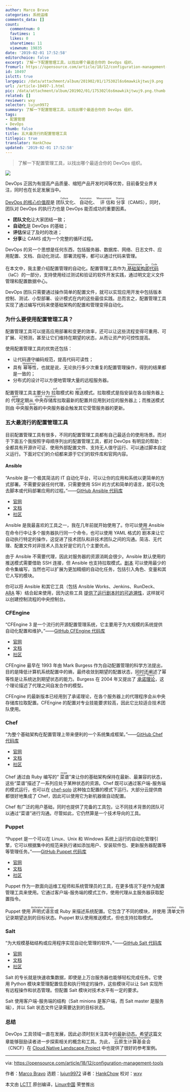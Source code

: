 ```yaml
---
author: Marco Bravo
categories: 系统运维
comments_data: []
count:
  commentnum: 0
  favtimes: 1
  likes: 0
  sharetimes: 11
  viewnum: 19835
date: '2019-02-01 17:52:58'
editorchoice: false
excerpt: 了解一下配置管理工具，以找出哪个最适合你的 DevOps 组织。
fromurl: https://opensource.com/article/18/12/configuration-management-tools
id: 10497
islctt: true
largepic: /data/attachment/album/201902/01/175302l6s6mawkikjtwuj9.png
url: /article-10497-1.html
pic: /data/attachment/album/201902/01/175302l6s6mawkikjtwuj9.png.thumb.jpg
related: []
reviewer: wxy
selector: lujun9972
summary: 了解一下配置管理工具，以找出哪个最适合你的 DevOps 组织。
tags:
- 配置管理
- DevOps
thumb: false
title: 五大最流行的配置管理工具
titlepic: true
translator: HankChow
updated: '2019-02-01 17:52:58'
---
```



> 
> 了解一下配置管理工具，以找出哪个最适合你的 DevOps 组织。
> 
> 
> 


![](/data/attachment/album/201902/01/175302l6s6mawkikjtwuj9.png)


DevOps 正因为有提高产品质量、缩短产品开发时间等优势，目前备受业界关注，同时也在长足发展当中。


[DevOps 的核心价值观](https://www.oreilly.com/learning/why-use-terraform)是<ruby> 团队文化 <rt>  Culture </rt></ruby>、<ruby> 自动化 <rt>  Automation </rt></ruby>、<ruby> 评估 <rt>  Measurement </rt></ruby>和<ruby> 分享 <rt>  Sharing </rt></ruby>（CAMS），同时，团队对 DevOps 的执行力也是 DevOps 能否成功的重要因素。


* **团队文化**让大家团结一致；
* **自动化**是 DevOps 的基础；
* **评估**保证了及时的改进；
* **分享**让 CAMS 成为一个完整的循环过程。


DevOps 的另一个思想是任何东西，包括服务器、数据库、网络、日志文件、应用配置、文档、自动化测试、部署流程等，都可以通过代码来管理。


在本文中，我主要介绍配置管理的自动化。配置管理工具作为[<ruby> 基础架构即代码 <rt>  Infrastructure as Code </rt></ruby>](https://www.oreilly.com/library/view/infrastructure-as-code/9781491924334/ch04.html)（IaC）的一部分，支持使用经过测试和验证的软件开发实践，通过明文定义文件管理和配置数据中心。


DevOps 团队只需要通过操作简单的配置文件，就可以实现应用开发中包括版本控制、测试、小型部署、设计模式在内的这些最佳实践。总而言之，配置管理工具实现了通过编写代码来使基础架构的配置和管理变得自动化。


### 为什么要使用配置管理工具？


配置管理工具可以提高应用部署和变更的效率，还可以让这些流程变得可重用、可扩展、可预测，甚至让它们维持在期望的状态，从而让资产的可控性提高。


使用配置管理工具的优势还包括：


* 让代码遵守编码规范，提高代码可读性；
* 具有<ruby> 幂等性 <rt>  Idempotency </rt></ruby>，也就是说，无论执行多少次重复的配置管理操作，得到的结果都是一致的；
* 分布式的设计可以方便地管理大量的远程服务器。


配置管理工具主要分为<ruby> 拉取 <rt>  pull </rt></ruby>模式和<ruby> 推送 <rt>  push </rt></ruby>模式。拉取模式是指安装在各台服务器上的<ruby> 代理 <rt>  agent </rt></ruby>定期从<ruby> 中央存储库 <rt>  central repository </rt></ruby>拉取最新的配置并应用到对应的服务器上；而推送模式则由<ruby> 中央服务器 <rt>  central server </rt></ruby>的中央服务器会触发其它受管服务器的更新。


### 五大最流行的配置管理工具


目前配置管理工具有很多，不同的配置管理工具都有自己最适合的使用场景。而对于下面五个我按照字母顺序列出的配置管理工具，都对 DevOps 有明显的帮助：全都具有开源许可证、使用外部配置文件、支持无人值守运行、可以通过脚本自定义运行。下面对它们的介绍都来源于它们的软件库和官网内容。


#### Ansible


“Ansible 是一个极其简洁的 IT 自动化平台，可以让你的应用和系统以更简单的方式部署。不需要安装任何代理，只需要使用 SSH 的方式和简单的语言，就可以免去脚本或代码部署应用的过程。”——[GitHub Ansible 代码库](https://github.com/ansible/ansible)


* [官网](https://www.ansible.com/)
* [文档](https://docs.ansible.com/ansible/)
* [社区](https://www.ansible.com/community)


Ansible 是我最喜欢的工具之一，我在几年前就开始使用了。你可以使用 Ansible 在命令行中让多个服务器执行同一个命令，也可以使用 YAML 格式的<ruby> 剧本 <rt>  playbook </rt></ruby>来让它自动执行特定的操作，这促进了技术团队和非技术团队之间的沟通。简洁、无代理、配置文件对非技术人员友好是它的几个主要优点。


由于 Ansible 不需要代理，因此对服务器的资源消耗会很少。Ansible 默认使用的推送模式需要借助 SSH 连接，但 Ansible 也支持拉取模式。[剧本](https://opensource.com/article/18/8/ansible-playbooks-you-should-try) 可以使用最少的命令集编写，当然也可以扩展为更加精细的自动化任务，包括引入角色、变量和其它人写的模块。


你可以将 Ansible 和其它工具（包括 Ansible Works、Jenkins、RunDeck、[ARA](https://github.com/openstack/ara) 等）结合起来使用，因为这些工具 [提供了运行剧本时的可追溯性](https://opensource.com/article/18/5/analyzing-ansible-runs-using-ara)，这样就可以创建控制流程的中央控制台。


### CFEngine


“CFEngine 3 是一个流行的开源配置管理系统，它主要用于为大规模的系统提供自动化配置和维护。”——[GitHub CFEngine 代码库](https://github.com/cfengine/core)


* [官网](https://cfengine.com/)
* [文档](https://docs.cfengine.com/docs/3.12/)
* [社区](https://cfengine.com/community/)


CFEngine 最早在 1993 年由 Mark Burgess 作为自动配置管理的科学方法提出，目的是降低计算机系统配置中的熵，最终收敛到期望的配置状态，同时还阐述了幂等性是让系统达到期望状态的能力。Burgess 在 2004 年又提出了<ruby> <a href="https://en.wikipedia.org/wiki/Promise_theory">  承诺理论 </a> <rt>  Promise Theory </rt></ruby>，这个理论描述了代理之间自发合作的模型。


CFEngine 的最新版本已经用到了承诺理论，在各个服务器上的代理程序会从中央存储库拉取配置。CFEngine 的配置对专业技能要求较高，因此它比较适合技术团队使用。


### Chef


“为整个基础架构在配置管理上带来便利的一个系统集成框架。”——[GitHub Chef 代码库](https://github.com/chef/chef)


* [官网](http://www.chef.io/chef/)
* [文档](https://docs.chef.io/)
* [社区](https://www.chef.io/community/)


Chef 通过由 Ruby 编写的“<ruby> 菜谱 <rt>  recipe </rt></ruby>”来让你的基础架构保持在最新、最兼容的状态，这些“菜谱”描述了一系列应处于某种状态的资源。Chef 既可以通过客户端-服务端的模式运行，也可以在 [chef-solo](https://docs.chef.io/chef_solo.html) 这种独立配置的模式下运行。大部分云提供商都很好地集成了 Chef，因此可以使用它为新机器做自动配置。


Chef 有广泛的用户基础，同时也提供了完备的工具包，让不同技术背景的团队可以通过“菜谱”进行沟通。尽管如此，它仍然算是一个技术导向的工具。


### Puppet


“Puppet 是一个可以在 Linux、Unix 和 Windows 系统上运行的自动化管理引擎，它可以根据集中的规范来执行诸如添加用户、安装软件包、更新服务器配置等等管理任务。”——[GitHub Puppet 代码库](https://github.com/puppetlabs/puppet)


* [官网](https://puppet.com/)
* [文档](https://puppet.com/docs)
* [社区](https://puppet.com/community)


Puppet 作为一款面向运维工程师和系统管理员的工具，在更多情况下是作为配置管理工具来使用。它通过客户端-服务端的模式工作，使用代理从主服务器获取配置指令。


Puppet 使用<ruby> 声明式语言 <rt>  declarative language </rt></ruby>或 Ruby 来描述系统配置。它包含了不同的模块，并使用<ruby> 清单文件 <rt>  manifest files </rt></ruby>记录期望达到的目标状态。Puppet 默认使用推送模式，但也支持拉取模式。


### Salt


“为大规模基础结构或应用程序实现自动化管理的软件。”——[GitHub Salt 代码库](https://github.com/saltstack/salt)


* [官网](https://www.saltstack.com/)
* [文档](https://docs.saltstack.com/en/latest/contents.html)
* [社区](https://www.saltstack.com/resources/community/)


Salt 的专长就是快速收集数据，即使是上万台服务器也能够轻松完成任务。它使用 Python 模块来管理配置信息和执行特定的操作，这些模块可以让 Salt 实现所有远程操作和状态管理。但配置 Salt 模块对技术水平有一定的要求。


Salt 使用客户端-服务端的结构（Salt minions 是客户端，而 Salt master 是服务端），并以 Salt 状态文件记录需要达到的目标状态。


### 总结


DevOps 工具领域一直在发展，因此必须时刻关注其中的最新动态。希望这篇文章能够鼓励读者进一步探索相关的概念和工具。为此，<ruby> 云原生计算基金会 <rt>  Cloud Native Computing Foundation </rt></ruby>（CNCF）在 [Cloud Native Landscape Project](https://github.com/cncf/landscape) 中也提供了很好的参考案例。




---


via: <https://opensource.com/article/18/12/configuration-management-tools>


作者：[Marco Bravo](https://opensource.com/users/marcobravo) 选题：[lujun9972](https://github.com/lujun9972) 译者：[HankChow](https://github.com/HankChow) 校对：[wxy](https://github.com/wxy)


本文由 [LCTT](https://github.com/LCTT/TranslateProject) 原创编译，[Linux中国](https://linux.cn/) 荣誉推出